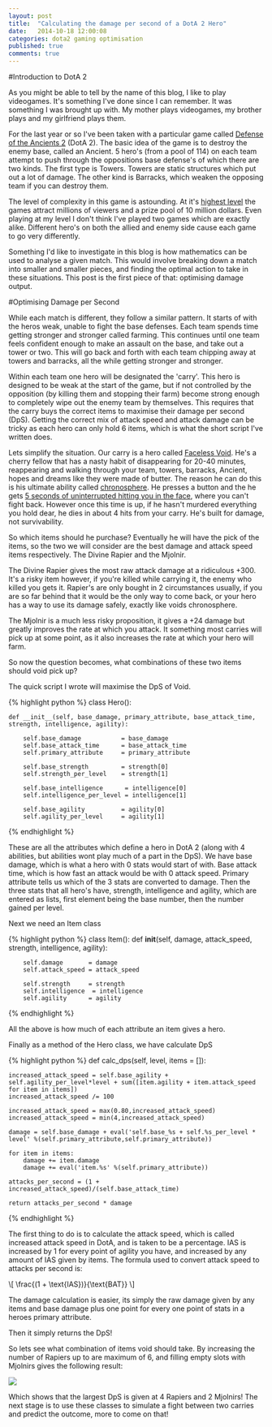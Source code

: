 ```yaml
---
layout: post
title:  "Calculating the damage per second of a DotA 2 Hero"
date:   2014-10-18 12:00:08
categories: dota2 gaming optimisation
published: true 
comments: true
---
```


#Introduction to DotA 2

As you might be able to tell by the name of this blog, I like to play videogames.
It's something I've done since I can remember. It was something I was brought up with. 
My mother plays videogames, my brother plays and my girlfriend plays them.

For the last year or so I've been taken with a particular game called [Defense of the Ancients 2](http://blog.dota2.com/?l=english) (DotA 2).
The basic idea of the game is to destroy the enemy base, called an Ancient. 
5 hero's (from a pool of 114) on each team attempt to push through the oppositions base defense's of which there are two kinds.
The first type is Towers.
Towers are static structures which put out a lot of damage.
The other kind is Barracks, which weaken the opposing team if you can destroy them.

The level of complexity in this game is astounding.
At it's [highest level](http://wiki.teamliquid.net/dota2/The_International/2014) the games attract millions of viewers and a prize pool of 10 million dollars.
Even playing at my level I don't think I've played two games which are exactly alike.
Different hero's on both the allied and enemy side cause each game to go very differently.

Something I'd like to investigate in this blog is how mathematics can be used to analyse a given match. 
This would involve breaking down a match into smaller and smaller pieces, and finding the optimal action to take in these situations.
This post is the first piece of that: optimising damage output.

#Optimising Damage per Second

While each match is different, they follow a similar pattern.
It starts of with the heros weak, unable to fight the base defenses.
Each team spends time getting stronger and stronger called farming.
This continues until one team feels confident enough to make an assault on the base, and take out a tower or two. 
This will go back and forth with each team chipping away at towers and barracks, all the while getting stronger and stronger.

Within each team one hero will be designated the 'carry'.
This hero is designed to be weak at the start of the game, but if not controlled by the opposition (by killing them and stopping their farm) become strong enough to completely wipe out the enemy team by themselves.
This requires that the carry buys the correct items to maximise their damage per second (DpS).
Getting the correct mix of attack speed and attack damage can be tricky as each hero can only hold 6 items, which is what the short script I've written does. 


Lets simplify the situation. Our carry is a hero called [Faceless Void](http://dota2.gamepedia.com/Faceless_Void). 
He's a cherry fellow that has a nasty habit of disappearing for 20-40 minutes, reappearing and walking through your team, towers, barracks, Ancient, hopes and dreams like they were made of butter.
The reason he can do this is his ultimate ability called [chronosphere](http://dota2.gamepedia.com/Faceless_Void#Chronosphere).
He presses a button and the he gets [5 seconds of uninterrupted hitting you in the face](https://www.youtube.com/watch?v=JJioix5J15c), where you can't fight back.
However once this time is up, if he hasn't murdered everything you hold dear, he dies in about 4 hits from your carry.
He's built for damage, not survivability.

So which items should he purchase? Eventually he will have the pick of the items, so the two we will consider are the best damage and attack speed items respectively. The Divine Rapier and the Mjolnir.

The Divine Rapier gives the most raw attack damage at a ridiculous +300.
It's a risky item however, if you're killed while carrying it, the enemy who killed you gets it.
Rapier's are only bought in 2 circumstances usually, if you are so far behind that it would be the only way to come back, or your hero has a way to use its damage safely, exactly like voids chronosphere.

The Mjolnir is a much less risky proposition, it gives a +24 damage but greatly improves the rate at which you attack. 
It something most carries will pick up at some point, as it also increases the rate at which your hero will farm.

So now the question becomes, what combinations of these two items should void pick up?

The quick script I wrote will maximise the DpS of Void.

{% highlight python %}
class Hero():
     
    def __init__(self, base_damage, primary_attribute, base_attack_time, strength, intelligence, agility):
        
        self.base_damage           = base_damage
        self.base_attack_time      = base_attack_time
        self.primary_attribute     = primary_attribute
        
        self.base_strength         = strength[0]
        self.strength_per_level    = strength[1]
        
        self.base_intelligence      = intelligence[0]
        self.intelligence_per_level = intelligence[1]
        
        self.base_agility          = agility[0]
        self.agility_per_level     = agility[1]
{% endhighlight %}


These are all the attributes which define a hero in DotA 2 (along with 4 abilities, but abilities wont play much of a part in the DpS).
We have base damage, which is what a hero with 0 stats would start of with.
Base attack time, which is how fast an attack would be with 0 attack speed.
Primary attribute tells us which of the 3 stats are converted to damage.
Then the three stats that all hero's have, strength, intelligence and agility, which are entered as lists, first element being the base number, then the number gained per level.

Next we need an Item class


{% highlight python %}
class Item():
    def __init__(self, damage, attack_speed, strength, intelligence, agility):
        
        self.damage       = damage
        self.attack_speed = attack_speed
        
        self.strength     = strength
        self.intelligence  = intelligence
        self.agility      = agility
{% endhighlight %}

All the above is how much of each attribute an item gives a hero.

Finally as a method of the Hero class, we have calculate DpS

{% highlight python %}
def calc_dps(self, level, items = []):
         
    increased_attack_speed = self.base_agility + self.agility_per_level*level + sum([item.agility + item.attack_speed for item in items])
    increased_attack_speed /= 100 
    
    increased_attack_speed = max(0.80,increased_attack_speed)
    increased_attack_speed = min(4,increased_attack_speed) 
    
    damage = self.base_damage + eval('self.base_%s + self.%s_per_level * level' %(self.primary_attribute,self.primary_attribute))
    
    for item in items:
        damage += item.damage
        damage += eval('item.%s' %(self.primary_attribute))
        
    attacks_per_second = (1 + increased_attack_speed)/(self.base_attack_time)
    
    return attacks_per_second * damage
{% endhighlight %}

The first thing to do is to calculate the attack speed, which is called increased attack speed in DotA, and is taken to be a percentage.
IAS is increased by 1 for every point of agility you have, and increased by any amount of IAS given by items.
The formula used to convert attack speed to attacks per second is: 

\\[ \\frac{(1 + \text{IAS})}{\text{BAT}} \\]

The damage calculation is easier, its simply the raw damage given by any items and base damage plus one point for every one point of stats in a heroes primary attribute.

Then it simply returns the DpS!

So lets see what combination of items void should take. By increasing the number of Rapiers up to are maximum of 6, and filling empty slots with Mjolnirs gives the following result:

![]({{site.baseurl}}/assets/images/fvoid.png)

Which shows that the largest DpS is given at 4 Rapiers and 2 Mjolnirs!
The next stage is to use these classes to simulate a fight between two carries and predict the outcome, more to come on that! 
